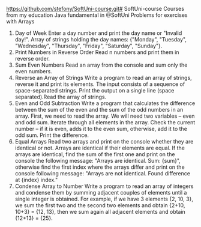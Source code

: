 https://github.com/stefony/SoftUni-course.git# SoftUni-course
Courses from my education Java fundamental  in @SoftUni
Problems for exercises with Arrays
1.	Day of Week
Enter a day number and print the day name  or "Invalid day!".
Array of strings holding the day names: {"Monday", "Tuesday", "Wednesday", "Thursday", "Friday", "Saturday", "Sunday"}.
2.	Print Numbers in Reverse Order
Read n numbers and print them in reverse order.
3.	Sum Even Numbers
Read an array from the console and sum only the even numbers.
4.	Reverse an Array of Strings
Write a program to read an array of strings, reverse it and print its elements. The input consists of a sequence of space-separated strings. Print the output on a single line (space separated).Read the array of strings.
5.	Even and Odd Subtraction
Write a program that calculates the difference between the sum of the even and the sum of the odd numbers in an array. First, we need to read the array. We will need two variables – even and odd sum. Iterate through all elements in the array. Check the current number – if it is even, adds it to the even sum, otherwise, add it to the odd sum. Print the difference.
6.	Equal Arrays
Read two arrays and print on the console whether they are identical or not. Arrays are identical if their elements are equal. If the arrays are identical, find the sum of the first one and print on the console the following message: "Arrays are identical. Sum: {sum}", otherwise find the first index where the arrays differ and print on the console following message: "Arrays are not identical. Found difference at {index} index."
7.	Condense Array to Number
Write a program to read an array of integers and condense them by summing adjacent couples of elements until a single integer is obtained. For example, if we have 3 elements {2, 10, 3}, we sum the first two and the second two elements and obtain {2+10, 10+3} = {12, 13}, then we sum again all adjacent elements and obtain {12+13} = {25}.










